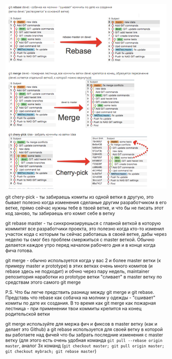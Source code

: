 ![](https://raw.githubusercontent.com/valtermont/git-commands/master/image.png)

git chery-pick - ты забираешь комиты из одной ветки в другую, это бывает полезно когда изменения сделаные другим разработчиком в его ветке, прямо сейчас нужны тебе в твоей ветке, и что бы не писать этот код заново, ты забираешь его комит себе в ветку

git rebase master - ты синхронизируешься с главной веткой в которую коммитят все разработчики проекта, это полезно когда кто-то изменил участок кода с которым ты сейчас работаешь в своей ветке, дабы через неделю ты смог без проблем смержиться с master веткой. Обычно делается каждое утро перед началом рабочего дня и в конце когда фича готова.

git merge - обычно используется когда у вас 2 и более master ветки (к примеру master и prototype) в этих ветках очень много комитов (и rebase здесь не подходит) и обчно через пару недель, maintainer репозитория наработки из prototype ветки "сливает" в master ветку по средствам этого самого git merge

P.S. Что бы легче предствить разницу между git merge и git rebase. Представь что rebase как собачка на молнии у одежды - "сшивает" комиты по дате их создания.
В то время как git merge как пожарная лестница - при применении твои коммиты крепится на конец родительской ветки

git merge используйте для мержа фич и фиксов в master ветку (как и делает это Github)
а git rebase используется для своей ветку в которой вы работаете над фичей что бы забрать последние изменения с master ветку (для этого есть очень удобная команда `git pull --rebase origin master`, аналог 3х команд (`git checkout master; git pull origin master; git checkout mybrach; git rebase master`)
